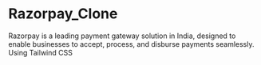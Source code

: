 # Razorpay_Clone
Razorpay is a leading payment gateway solution in India, designed to enable businesses to accept, process, and disburse payments seamlessly. Using Tailwind CSS
